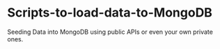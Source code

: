 # Scripts-to-load-data-to-MongoDB
Seeding Data into MongoDB using public APIs or even your own private ones.
